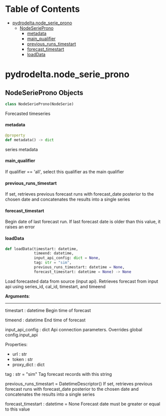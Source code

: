 # Table of Contents

* [pydrodelta.node\_serie\_prono](#pydrodelta.node_serie_prono)
  * [NodeSerieProno](#pydrodelta.node_serie_prono.NodeSerieProno)
    * [metadata](#pydrodelta.node_serie_prono.NodeSerieProno.metadata)
    * [main\_qualifier](#pydrodelta.node_serie_prono.NodeSerieProno.main_qualifier)
    * [previous\_runs\_timestart](#pydrodelta.node_serie_prono.NodeSerieProno.previous_runs_timestart)
    * [forecast\_timestart](#pydrodelta.node_serie_prono.NodeSerieProno.forecast_timestart)
    * [loadData](#pydrodelta.node_serie_prono.NodeSerieProno.loadData)

<a id="pydrodelta.node_serie_prono"></a>

# pydrodelta.node\_serie\_prono

<a id="pydrodelta.node_serie_prono.NodeSerieProno"></a>

## NodeSerieProno Objects

```python
class NodeSerieProno(NodeSerie)
```

Forecasted timeseries

<a id="pydrodelta.node_serie_prono.NodeSerieProno.metadata"></a>

#### metadata

```python
@property
def metadata() -> dict
```

series metadata

<a id="pydrodelta.node_serie_prono.NodeSerieProno.main_qualifier"></a>

#### main\_qualifier

If qualifier == 'all', select this qualifier as the main qualifier

<a id="pydrodelta.node_serie_prono.NodeSerieProno.previous_runs_timestart"></a>

#### previous\_runs\_timestart

If set, retrieves previous forecast runs with forecast_date posterior to the chosen date and concatenates the results into a single series

<a id="pydrodelta.node_serie_prono.NodeSerieProno.forecast_timestart"></a>

#### forecast\_timestart

Begin date of last forecast run. If last forecast date is older than this value, it raises an error

<a id="pydrodelta.node_serie_prono.NodeSerieProno.loadData"></a>

#### loadData

```python
def loadData(timestart: datetime,
             timeend: datetime,
             input_api_config: dict = None,
             tag: str = "sim",
             previous_runs_timestart: datetime = None,
             forecast_timestart: datetime = None) -> None
```

Load forecasted data from source (input api). Retrieves forecast from input api using series_id, cal_id, timestart, and timeend

**Arguments**:

  -----------
  timestart : datetime
  Begin time of forecast
  
  timeend : datetime
  End time of forecast
  
  input_api_config : dict
  Api connection parameters. Overrides global config.input_api
  
  Properties:
  - url : str
  - token : str
  - proxy_dict : dict
  
  tag : str = "sim"
  Tag forecast records with this string
  
  previous_runs_timestart = DatetimeDescriptor()
  If set, retrieves previous forecast runs with forecast_date posterior to the chosen date and concatenates the results into a single series
  
  forecast_timestart : datetime = None
  Forecast date must be greater or equal to this value

